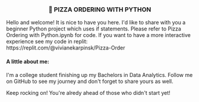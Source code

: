 <h3><center>🍕 PIZZA ORDERING WITH PYTHON</center></h3>
Hello and welcome! It is nice to have you here. I'd like to share with you a beginner Python project which uses if statements. Please refer to Pizza Ordering with Python.ipynb for code.
If you want to have a more interactive experience see my code in replit: https://replit.com/@vivianekarpinsk/Pizza-Order

<h4>A little about me:</h4>
I'm a college student finishing up my Bachelors in Data Analytics. Follow me on GitHub to see my journey and don't forget to share yours as well. 

Keep rocking on! You're alredy ahead of those who didn't start yet!
